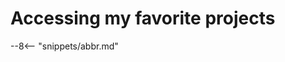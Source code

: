 <!-- SPDX-License-Identifier: CC-BY-4.0 -->
<!-- Copyright Contributors to the ODPi Egeria project. -->

# Accessing my favorite projects


--8<-- "snippets/abbr.md"
